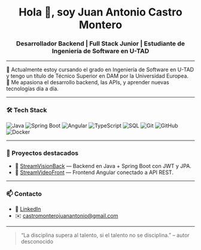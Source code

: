 <h1 align="center">Hola 👋, soy Juan Antonio Castro Montero</h1>
<h3 align="center">Desarrollador Backend | Full Stack Junior | Estudiante de Ingeniería de Software en U-TAD</h3>

---

🔧 Actualmente estoy cursando el grado en Ingeniería de Software en U-TAD y tengo un título de Técnico Superior en DAM por la Universidad Europea.  
🧠 Me apasiona el desarrollo backend, las APIs, y aprender nuevas tecnologías día a día.

---

### 🛠️ Tech Stack

![Java](https://img.shields.io/badge/Java-ED8B00?style=for-the-badge&logo=java&logoColor=white)
![Spring Boot](https://img.shields.io/badge/Spring_Boot-6DB33F?style=for-the-badge&logo=spring-boot&logoColor=white)
![Angular](https://img.shields.io/badge/Angular-DD0031?style=for-the-badge&logo=angular&logoColor=white)
![TypeScript](https://img.shields.io/badge/TypeScript-007ACC?style=for-the-badge&logo=typescript&logoColor=white)
![SQL](https://img.shields.io/badge/SQL-336791?style=for-the-badge&logo=postgresql&logoColor=white)
![Git](https://img.shields.io/badge/Git-F05032?style=for-the-badge&logo=git&logoColor=white)
![GitHub](https://img.shields.io/badge/GitHub-181717?style=for-the-badge&logo=github&logoColor=white)
![Docker](https://img.shields.io/badge/Docker-2496ED?style=for-the-badge&logo=docker&logoColor=white)

---

### 📂 Proyectos destacados

- 🔹 [StreamVisionBack](https://github.com/JuanA370/StreamVisionBack) — Backend en Java + Spring Boot con JWT y JPA.
- 🔹 [StreamVideoFront](https://github.com/JuanA370/StreamVideoFront) — Frontend Angular conectado a API REST.

---

### 📫 Contacto

- 💼 [LinkedIn](https://www.linkedin.com/in/juanantoniocastromontero)
- ✉️ castromonterojuanantonio@gmail.com

---

> “La disciplina supera al talento, si el talento no se disciplina.” – autor desconocido
